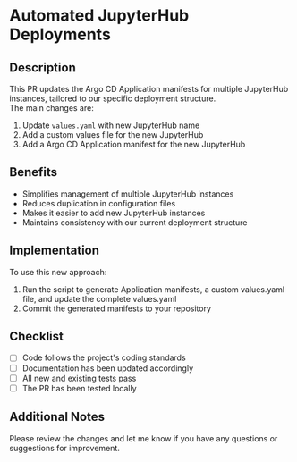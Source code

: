 # Automated JupyterHub Deployments

## Description
This PR updates the Argo CD Application manifests for multiple JupyterHub instances, tailored to our specific deployment structure. <br>
The main changes are:

1. Update `values.yaml` with new JupyterHub name
2. Add a custom values file for the new JupyterHub 
3. Add a Argo CD Application manifest for the new JupyterHub

## Benefits
- Simplifies management of multiple JupyterHub instances
- Reduces duplication in configuration files
- Makes it easier to add new JupyterHub instances
- Maintains consistency with our current deployment structure

## Implementation
To use this new approach:
1. Run the script to generate Application manifests, a custom values.yaml file, and update the complete values.yaml
2. Commit the generated manifests to your repository

## Checklist
- [ ] Code follows the project's coding standards
- [ ] Documentation has been updated accordingly
- [ ] All new and existing tests pass
- [ ] The PR has been tested locally

## Additional Notes
Please review the changes and let me know if you have any questions or suggestions for improvement.